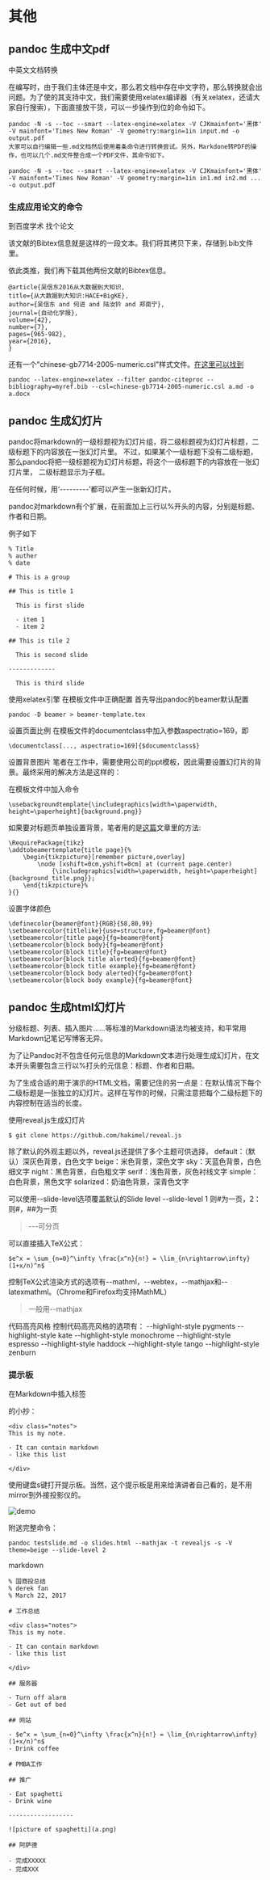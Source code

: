 # 其他

## pandoc 生成中文pdf

中英文文档转换

在编写时，由于我们主体还是中文，那么若文档中存在中文字符，那么转换就会出问题。为了使的其支持中文，我们需要使用xelatex编译器（有关xelatex，还请大家自行搜索），下面直接放干货，可以一步操作到位的命令如下。

```
pandoc -N -s --toc --smart --latex-engine=xelatex -V CJKmainfont='黑体' -V mainfont='Times New Roman' -V geometry:margin=1in input.md -o output.pdf
大家可以自行编辑一些.md文档然后使用着条命令进行转换尝试。另外，Markdone转PDF的操作，也可以几个.md文件整合成一个PDF文件，其命令如下。
```

```
pandoc -N -s --toc --smart --latex-engine=xelatex -V CJKmainfont='黑体' -V mainfont='Times New Roman' -V geometry:margin=1in in1.md in2.md ... -o output.pdf
```
### 生成应用论文的命令
到百度学术 找个论文

该文献的Bibtex信息就是这样的一段文本。我们将其拷贝下来，存储到.bib文件里。

依此类推，我们再下载其他两份文献的Bibtex信息。

```
@article{吴信东2016从大数据到大知识,
title={从大数据到大知识:HACE+BigKE},
author={吴信东 and 何进 and 陆汝钤 and 郑南宁},
journal={自动化学报},
volume={42},
number={7},
pages={965-982},
year={2016},
}
```
还有一个"chinese-gb7714-2005-numeric.csl"样式文件。[在这里可以找到](https://github.com/citation-style-language/styles/blob/master/chinese-gb7714-2005-numeric.csl)

```
pandoc --latex-engine=xelatex --filter pandoc-citeproc --bibliography=myref.bib --csl=chinese-gb7714-2005-numeric.csl a.md -o a.docx
```

## pandoc 生成幻灯片
pandoc将markdown的一级标题视为幻灯片组，将二级标题视为幻灯片标题，二级标题下的内容放在一张幻灯片里。 不过，如果某个一级标题下没有二级标题，那么pandoc将把一级标题视为幻灯片标题，将这个一级标题下的内容放在一张幻灯片里， 二级标题显示为子框。

在任何时候，用‘---------’都可以产生一张新幻灯片。

pandoc对markdown有个扩展，在前面加上三行以%开头的内容，分别是标题、作者和日期。

例子如下

```
% Title
% auther
% date

# This is a group

## This is title 1

  This is first slide

  - item 1
  - item 2

## This is tile 2

  This is second slide

-------------

  This is third slide
```


使用xelatex引擎
在模板文件中正确配置
首先导出pandoc的beamer默认配置
```
pandoc -D beamer > beamer-template.tex
```
设置页面比例
在模板文件的documentclass中加入参数aspectratio=169，即
```
\documentclass[..., aspectratio=169]{$documentclass$}
```

设置背景图片
笔者在工作中，需要使用公司的ppt模板，因此需要设置幻灯片的背景。最终采用的解决方法是这样的：

在模板文件中加入命令
```
\usebackgroundtemplate{\includegraphics[width=\paperwidth, height=\paperheight]{background.png}}
```

如果要对标题页单独设置背景，笔者用的是[这篇](https://tex.stackexchange.com/questions/51457/can-i-specify-title-page-customization-in-a-template-instead-of-my-document)文章里的方法:

```
\RequirePackage{tikz}
\addtobeamertemplate{title page}{%
    \begin{tikzpicture}[remember picture,overlay]
        \node [xshift=0cm,yshift=0cm] at (current page.center)
            {\includegraphics[width=\paperwidth, height=\paperheight]{background_title.png}};
    \end{tikzpicture}%
}{}
```
设置字体颜色

```
\definecolor{beamer@font}{RGB}{58,80,99}
\setbeamercolor{titlelike}{use=structure,fg=beamer@font}
\setbeamercolor{title page}{fg=beamer@font}
\setbeamercolor{block body}{fg=beamer@font}
\setbeamercolor{block title}{fg=beamer@font}
\setbeamercolor{block title alerted}{fg=beamer@font}
\setbeamercolor{block title example}{fg=beamer@font}
\setbeamercolor{block body alerted}{fg=beamer@font}
\setbeamercolor{block body example}{fg=beamer@font}
```
## pandoc 生成html幻灯片
分级标题、列表、插入图片……等标准的Markdown语法均被支持，和平常用Markdown记笔记写博客无异。

为了让Pandoc对不包含任何元信息的Markdown文本进行处理生成幻灯片，在文本开头需要包含三行以%打头的元信息：标题、作者和日期。

为了生成合适的用于演示的HTML文档，需要记住的另一点是：在默认情况下每个二级标题是一张独立的幻灯片。这样在写作的时候，只需注意把每个二级标题下的内容控制在适当的长度。

使用reveal.js生成幻灯片
```
$ git clone https://github.com/hakimel/reveal.js
```

除了默认的外观主题以外，reveal.js还提供了多个主题可供选择，
default：（默认）深灰色背景，白色文字
beige：米色背景，深色文字
sky：天蓝色背景，白色细文字
night：黑色背景，白色粗文字
serif：浅色背景，灰色衬线文字
simple：白色背景，黑色文字
solarized：奶油色背景，深青色文字

可以使用--slide-level选项覆盖默认的Slide level
--slide-level 1 则#为一页，2：则#，##为一页

>---可分页

可以直接插入TeX公式：
```
$e^x = \sum_{n=0}^\infty \frac{x^n}{n!} = \lim_{n\rightarrow\infty} (1+x/n)^n$
```
控制TeX公式渲染方式的选项有--mathml，--webtex，--mathjax和--latexmathml。（Chrome和Firefox均支持MathML）

>一般用--mathjax

代码高亮风格
控制代码高亮风格的选项有：
--highlight-style pygments
--highlight-style kate
--highlight-style monochrome
--highlight-style espresso
--highlight-style haddock
--highlight-style tango
--highlight-style zenburn

### 提示板
在Markdown中插入标签<div class="notes">的小抄：

```
<div class="notes">
This is my note.

- It can contain markdown
- like this list

</div>
```
使用键盘s键打开提示板。当然，这个提示板是用来给演讲者自己看的，是不用mirror到外接投影仪的。

![demo](../images/demo.png)

附送完整命令：
```
pandoc testslide.md -o slides.html --mathjax -t revealjs -s -V theme=beige --slide-level 2
```
markdown
```
% 国商投总结
% derek fan
% March 22, 2017

# 工作总结

<div class="notes">
This is my note.

- It can contain markdown
- like this list

</div>

## 服务器

- Turn off alarm
- Get out of bed

## 网站

- $e^x = \sum_{n=0}^\infty \frac{x^n}{n!} = \lim_{n\rightarrow\infty} (1+x/n)^n$
- Drink coffee

# PMBA工作

## 推广

- Eat spaghetti
- Drink wine

------------------

![picture of spaghetti](a.png)

## 阿萨德

- 完成XXXXX
- 完成XXX


```
